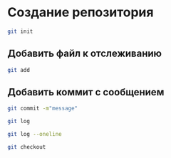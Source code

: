 # Создание репозитория
```sh
git init
```
## Добавить файл к отслеживанию
```sh
git add
```
## Добавить коммит с сообщением
```sh
git commit -m"message"
```
```sh
git log
```
```sh
git log --oneline
```
```sh
git checkout
```